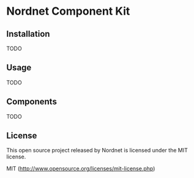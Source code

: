 # Nordnet Component Kit

## Installation
TODO

## Usage
TODO

## Components
TODO

## License
This open source project released by Nordnet is licensed under the MIT license.

MIT (http://www.opensource.org/licenses/mit-license.php)
